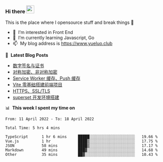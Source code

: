 ### Hi there <a href="https://www.yueluo.club/"><img src="https://media.giphy.com/media/hvRJCLFzcasrR4ia7z/giphy.gif" width="25px"></a>
This is the place where I opensource stuff and break things :rofl:

- 👀 &nbsp;I’m interested in Front End
- 🌱 &nbsp;I’m currently learning Javascript, Go
- 📫 &nbsp;My blog address is https://www.yueluo.club

📕 &nbsp;**Latest Blog Posts**

<!-- BLOG-POST-LIST:START -->
- [数字签名与证书](https://blog.yueluo.club/detail?articleId=625d63a0f6c4b04261d39244)
- [对称加密、非对称加密](https://blog.yueluo.club/detail?articleId=625c2a977dee67326d3a4f15)
- [Service Worker 缓存、Push 缓存](https://blog.yueluo.club/detail?articleId=625c2025a093833b06e0ab2c)
- [Vite 零基础搭建前端项目](https://blog.yueluo.club/detail?articleId=625ba76fa093833b06e0a874)
- [HTTPS、SSL/TLS](https://blog.yueluo.club/detail?articleId=625ad7e4a093833b06e0a4ca)
- [superset 开发环境搭建](https://blog.yueluo.club/detail?articleId=625a7d50a093833b06e0a13b)
<!-- BLOG-POST-LIST:END -->

📊 &nbsp;**This week I spent my time on**

<!--START_SECTION:waka-->

```text
From: 11 April 2022 - To: 18 April 2022

Total Time: 5 hrs 4 mins

TypeScript      1 hr 6 mins     █████░░░░░░░░░░░░░░░░░░░░   19.66 %
Vue.js          1 hr            ████▒░░░░░░░░░░░░░░░░░░░░   17.75 %
JSON            58 mins         ████▒░░░░░░░░░░░░░░░░░░░░   17.17 %
Markdown        49 mins         ███▓░░░░░░░░░░░░░░░░░░░░░   14.68 %
Other           35 mins         ██▓░░░░░░░░░░░░░░░░░░░░░░   10.43 %
```

<!--END_SECTION:waka-->